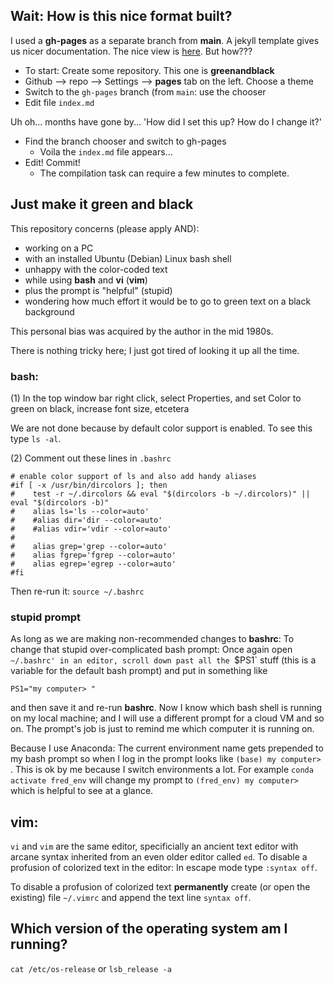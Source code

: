 ## Wait: How is this nice format built? 

I used a **gh-pages** as a separate branch from **main**. A jekyll template gives us nicer documentation.
The nice view is [here](https://robfatland.github.io/greenandblack/). But how???


- To start: Create some repository. This one is **greenandblack**
- Github --> repo --> Settings --> **pages** tab on the left. Choose a theme
- Switch to the `gh-pages` branch (from `main`: use the chooser
- Edit file `index.md`



Uh oh... months have gone by... 'How did I set this up? How do I change it?' 

- Find the branch chooser and switch to gh-pages
    - Voila the `index.md` file appears... 
- Edit! Commit! 
    - The compilation task can require a few minutes to complete.



## Just make it green and black


This repository concerns (please apply AND):


- working on a PC 
- with an installed Ubuntu (Debian) Linux bash shell
- unhappy with the color-coded text 
- while using **bash** and **vi** (**vim**)
- plus the prompt is "helpful" (stupid)
- wondering how much effort it would be to go to green text on a black background


This personal bias was acquired by the author in the mid 1980s.


There is nothing tricky here; I just got tired of looking it up all the time.


### bash: 

(1) In the top window bar right click, select Properties, and set Color to green on black, increase font size, etcetera

We are not done because by default color support is enabled. To see this type `ls -al`.

(2) Comment out these lines in `.bashrc`

```
# enable color support of ls and also add handy aliases
#if [ -x /usr/bin/dircolors ]; then
#    test -r ~/.dircolors && eval "$(dircolors -b ~/.dircolors)" || eval "$(dircolors -b)"
#    alias ls='ls --color=auto'
#    #alias dir='dir --color=auto'
#    #alias vdir='vdir --color=auto'
#
#    alias grep='grep --color=auto'
#    alias fgrep='fgrep --color=auto'
#    alias egrep='egrep --color=auto'
#fi
```

Then re-run it: `source ~/.bashrc`


### stupid prompt


As long as we are making non-recommended changes to **bashrc**: To change that stupid 
over-complicated bash prompt:  Once again
open `~/.bashrc' in an editor, scroll down past all the `$PS1` stuff (this is a variable for the
default bash prompt) and put in something like 

```
PS1="my computer> "
```

and then save it and re-run **bashrc**. Now I know which bash shell is running on my local machine;
and I will use a different prompt for a cloud VM and so on. The prompt's job is just to remind 
me which computer it is running on. 


Because I use Anaconda: The current environment name gets prepended to my bash prompt so 
when I log in the prompt looks like `(base) my computer> `. This is ok by me because I switch
environments a lot. For example `conda activate fred_env` will change my prompt to 
`(fred_env) my computer> ` which is helpful to see at a glance. 



## vim:

`vi` and `vim` are the same editor, specificially an ancient text editor 
with arcane syntax inherited from an even older editor called `ed`. 
To disable a profusion of colorized text in the editor: In escape mode type `:syntax off`. 


To disable a profusion of colorized text **permanently** create (or open the existing) file `~/.vimrc` and
append the text line `syntax off`.


## Which version of the operating system am I running? 

`cat /etc/os-release` or `lsb_release -a`



